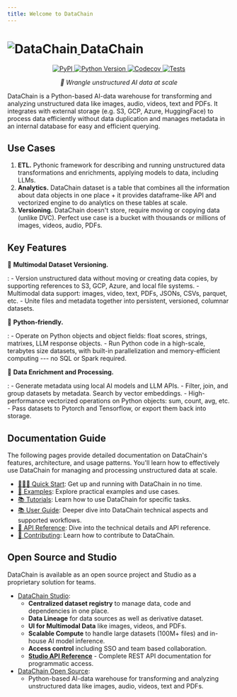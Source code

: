 ```yaml
---
title: Welcome to DataChain
---
```

# <a class="main-header-link" href="/" ><img style="display: inline-block;" src="/assets/datachain.svg" alt="DataChain"> <span style="display: inline-block;"> DataChain</span></a>

<style>
.md-content .md-typeset h1 { font-weight: bold; display: flex; align-items: center; justify-content: center; gap: 5px; }
.md-content .md-typeset h1 .main-header-link { display: flex; align-items: center; justify-content: center; gap: 8px;
 }
</style>

<p align="center">
  <a href="https://pypi.org/project/datachain/" target="_blank">
    <img src="https://img.shields.io/pypi/v/datachain.svg" alt="PyPI">
  </a>
  <a href="https://pypi.org/project/datachain/" target="_blank">
    <img src="https://img.shields.io/pypi/pyversions/datachain" alt="Python Version">
  </a>
  <a href="https://codecov.io/gh/iterative/datachain" target="_blank">
    <img src="https://codecov.io/gh/iterative/datachain/graph/badge.svg?token=byliXGGyGB" alt="Codecov">
  </a>
  <a href="https://github.com/iterative/datachain/actions/workflows/tests.yml" target="_blank">
    <img src="https://github.com/iterative/datachain/actions/workflows/tests.yml/badge.svg" alt="Tests">
  </a>
</p>

<p align="center">
<em>🔨 Wrangle unstructured AI data at scale</em>
</p>


DataChain is a Python-based AI-data warehouse for transforming and
analyzing unstructured data like images, audio, videos, text and PDFs.
It integrates with external storage (e.g. S3, GCP, Azure, HuggingFace) to process data
efficiently without data duplication and manages metadata in an internal
database for easy and efficient querying.

## Use Cases

1.  **ETL.** Pythonic framework for describing and running unstructured
    data transformations and enrichments, applying models to data,
    including LLMs.
2.  **Analytics.** DataChain dataset is a table that combines all the
    information about data objects in one place + it provides
    dataframe-like API and vectorized engine to do analytics on these
    tables at scale.
3.  **Versioning.** DataChain doesn't store, require moving or copying
    data (unlike DVC). Perfect use case is a bucket with thousands or
    millions of images, videos, audio, PDFs.

## Key Features

📂 **Multimodal Dataset Versioning.**

:   -   Version unstructured data without moving or creating data
        copies, by supporting references to S3, GCP, Azure, and local
        file systems.
    -   Multimodal data support: images, video, text, PDFs, JSONs, CSVs,
        parquet, etc.
    -   Unite files and metadata together into persistent, versioned,
        columnar datasets.

🐍 **Python-friendly.**

:   -   Operate on Python objects and object fields: float scores,
        strings, matrixes, LLM response objects.
    -   Run Python code in a high-scale, terabytes size datasets, with
        built-in parallelization and memory-efficient computing --- no
        SQL or Spark required.

🧠 **Data Enrichment and Processing.**

:   -   Generate metadata using local AI models and LLM APIs.
    -   Filter, join, and group datasets by metadata. Search by vector
        embeddings.
    -   High-performance vectorized operations on Python objects: sum,
        count, avg, etc.
    -   Pass datasets to Pytorch and Tensorflow, or export them back
        into storage.


## Documentation Guide

The following pages provide detailed documentation on DataChain's features, architecture, and usage patterns. You'll learn how to effectively use DataChain for managing and processing unstructured data at scale.

- [🏃🏼‍♂️ Quick Start](quick-start.md): Get up and running with DataChain in no time.
- [🎯 Examples](examples.md): Explore practical examples and use cases.
- [📚 Tutorials](tutorials.md): Learn how to use DataChain for specific tasks.
- [📚 User Guide](guide/index.md): Deeper dive into DataChain technical aspects and supported workflows.
- [🐍 API Reference](references/index.md): Dive into the technical details and API reference.
- [🤝 Contributing](contributing.md): Learn how to contribute to DataChain.


<!-- Open source and Studio -->

## Open Source and Studio

DataChain is available as an open source project and Studio as a proprietary solution for teams.

- [DataChain Studio](https://studio.datachain.ai/):
    - **Centralized dataset registry** to manage data, code and dependencies in one place.
    - **Data Lineage** for data sources as well as derivative dataset.
    - **UI for Multimodal Data** like images, videos, and PDFs.
    - **Scalable Compute** to handle large datasets (100M+ files) and in-house AI model inference.
    - **Access control** including SSO and team based collaboration.
    - **[Studio API Reference](references/studio/api/index.md)** - Complete REST API documentation for programmatic access.
- [DataChain Open Source](https://github.com/iterative/datachain):
    - Python-based AI-data warehouse for transforming and analyzing unstructured data like images, audio, videos, text and PDFs.
